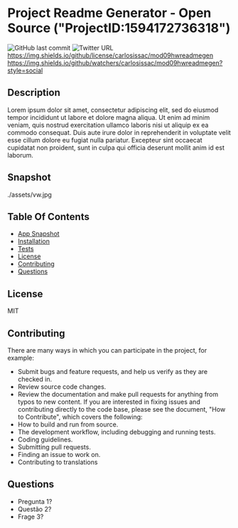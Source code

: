 # Project Readme Generator - Open Source ("ProjectID:1594172736318")
![GitHub last commit](https://img.shields.io/github/last-commit/carlosissac/mod09hwreadmegen) ![Twitter URL](https://img.shields.io/twitter/url?style=social&url=https%3A%2F%2Ftwitter.com%2Fzzzakk_cccrlss) https://img.shields.io/github/license/carlosissac/mod09hwreadmegen https://img.shields.io/github/watchers/carlosissac/mod09hwreadmegen?style=social 
## Description
Lorem ipsum dolor sit amet, consectetur adipiscing elit, sed do eiusmod tempor incididunt ut labore et dolore magna aliqua. Ut enim ad minim veniam, quis nostrud exercitation ullamco laboris nisi ut aliquip ex ea commodo consequat. Duis aute irure dolor in reprehenderit in voluptate velit esse cillum dolore eu fugiat nulla pariatur. Excepteur sint occaecat cupidatat non proident, sunt in culpa qui officia deserunt mollit anim id est laborum.
## Snapshot
./assets/vw.jpg
## Table Of Contents
* [App Snapshot](#app-snapshot)
* [Installation](#installation)
* [Tests](#tests)
* [License](#license)
* [Contributing](#contributing)
* [Questions](#questions)
## License
MIT
## Contributing
There are many ways in which you can participate in the project, for example:
* Submit bugs and feature requests, and help us verify as they are checked in.
* Review source code changes.
* Review the documentation and make pull requests for anything from typos to new content.
If you are interested in fixing issues and contributing directly to the code base,
please see the document, "How to Contribute", which covers the following:
* How to build and run from source.
* The development workflow, including debugging and running tests.
* Coding guidelines.
* Submitting pull requests.
* Finding an issue to work on.
* Contributing to translations
## Questions
* Pregunta 1?
* Questão 2?
* Frage 3?
